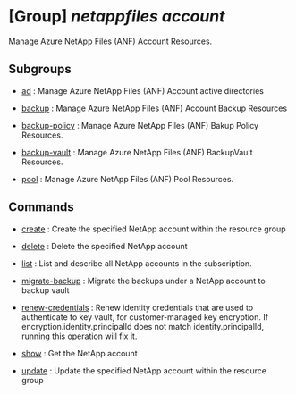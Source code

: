 # [Group] _netappfiles account_

Manage Azure NetApp Files (ANF) Account Resources.

## Subgroups

- [ad](/Commands/netappfiles/account/ad/readme.md)
: Manage Azure NetApp Files (ANF) Account active directories

- [backup](/Commands/netappfiles/account/backup/readme.md)
: Manage Azure NetApp Files (ANF) Account Backup Resources

- [backup-policy](/Commands/netappfiles/account/backup-policy/readme.md)
: Manage Azure NetApp Files (ANF) Bakup Policy Resources.

- [backup-vault](/Commands/netappfiles/account/backup-vault/readme.md)
: Manage Azure NetApp Files (ANF) BackupVault Resources.

- [pool](/Commands/netappfiles/account/pool/readme.md)
: Manage Azure NetApp Files (ANF) Pool Resources.

## Commands

- [create](/Commands/netappfiles/account/_create.md)
: Create the specified NetApp account within the resource group

- [delete](/Commands/netappfiles/account/_delete.md)
: Delete the specified NetApp account

- [list](/Commands/netappfiles/account/_list.md)
: List and describe all NetApp accounts in the subscription.

- [migrate-backup](/Commands/netappfiles/account/_migrate-backup.md)
: Migrate the backups under a NetApp account to backup vault

- [renew-credentials](/Commands/netappfiles/account/_renew-credentials.md)
: Renew identity credentials that are used to authenticate to key vault, for customer-managed key encryption. If encryption.identity.principalId does not match identity.principalId, running this operation will fix it.

- [show](/Commands/netappfiles/account/_show.md)
: Get the NetApp account

- [update](/Commands/netappfiles/account/_update.md)
: Update the specified NetApp account within the resource group
